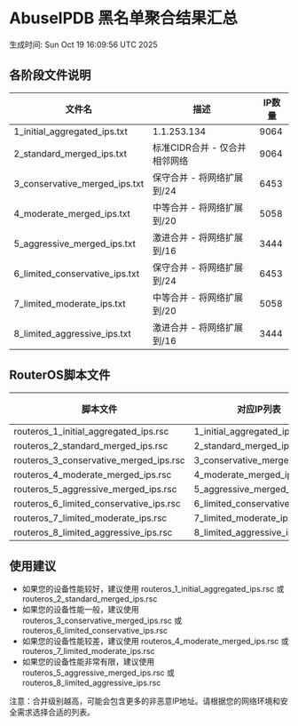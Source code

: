 # AbuseIPDB 黑名单聚合结果汇总
生成时间: Sun Oct 19 16:09:56 UTC 2025

## 各阶段文件说明

| 文件名 | 描述 | IP数量 |
|--------|------|--------|
| 1_initial_aggregated_ips.txt | 1.1.253.134 | 9064 |
| 2_standard_merged_ips.txt | 标准CIDR合并 - 仅合并相邻网络 | 9064 |
| 3_conservative_merged_ips.txt | 保守合并 - 将网络扩展到/24 | 6453 |
| 4_moderate_merged_ips.txt | 中等合并 - 将网络扩展到/20 | 5058 |
| 5_aggressive_merged_ips.txt | 激进合并 - 将网络扩展到/16 | 3444 |
| 6_limited_conservative_ips.txt | 保守合并 - 将网络扩展到/24 | 6453 |
| 7_limited_moderate_ips.txt | 中等合并 - 将网络扩展到/20 | 5058 |
| 8_limited_aggressive_ips.txt | 激进合并 - 将网络扩展到/16 | 3444 |

## RouterOS脚本文件

| 脚本文件 | 对应IP列表 | IP数量 |
|----------|------------|--------|
| routeros_1_initial_aggregated_ips.rsc | 1_initial_aggregated_ips.txt | 9064 |
| routeros_2_standard_merged_ips.rsc | 2_standard_merged_ips.txt | 9064 |
| routeros_3_conservative_merged_ips.rsc | 3_conservative_merged_ips.txt | 6453 |
| routeros_4_moderate_merged_ips.rsc | 4_moderate_merged_ips.txt | 5058 |
| routeros_5_aggressive_merged_ips.rsc | 5_aggressive_merged_ips.txt | 3444 |
| routeros_6_limited_conservative_ips.rsc | 6_limited_conservative_ips.txt | 6453 |
| routeros_7_limited_moderate_ips.rsc | 7_limited_moderate_ips.txt | 5058 |
| routeros_8_limited_aggressive_ips.rsc | 8_limited_aggressive_ips.txt | 3444 |

## 使用建议

- 如果您的设备性能较好，建议使用 routeros_1_initial_aggregated_ips.rsc 或 routeros_2_standard_merged_ips.rsc
- 如果您的设备性能一般，建议使用 routeros_3_conservative_merged_ips.rsc 或 routeros_6_limited_conservative_ips.rsc
- 如果您的设备性能较差，建议使用 routeros_4_moderate_merged_ips.rsc 或 routeros_7_limited_moderate_ips.rsc
- 如果您的设备性能非常有限，建议使用 routeros_5_aggressive_merged_ips.rsc 或 routeros_8_limited_aggressive_ips.rsc

注意：合并级别越高，可能会包含更多的非恶意IP地址。请根据您的网络环境和安全需求选择合适的列表。
